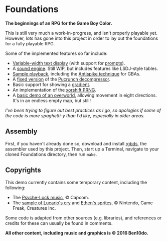 # Foundations
**The beginnings of an RPG for the Game Boy Color.**

This is still very much a work-in-progress, and isn't properly playable yet. However, lots has gone into this project in order to lay out the foundations for a fully playable RPG.

Some of the implemented features so far include:
- [Variable-width text display](Strings/) (with support for [prompts](Strings/Prompts.asm)).
- A [sound engine](Sound/). Still WIP, but includes features like LSDJ-style tables.
- [Sample playback](Sound/Samples/), including the [Antispike technique](http://blog.gg8.se/wordpress/2013/02/11/gameboy-project-week-6-can-i-have-an-a-men/) for GBAs.
- A [fixed version](https://github.com/mist64/pucrunch/pull/1) of the [Pucrunch decompressor](lib/Pucrunch.asm).
- Basic support for showing a [gradient](Interrupts.asm##L167-L216).
- An implementation of the [xorshift PRNG](Subroutines.asm#L187-L234).
- A [basic demo of an overworld](OverworldGameLoop.asm), allowing movement in eight directions. It's in an endless empty map, but still!

*I've been trying to figure out best practices as I go, so apologies if some of the code is more spaghetti-y than I'd like, especially in older areas.*

## Assembly
First, if you haven't already done so, download and install [rgbds](https://github.com/bentley/rgbds), the assembler used by this project. Then, start up a Terminal, navigate to your cloned Foundations directory, then run `make`.

## Copyrights
This demo currently contains some temporary content, including the following:
- The [Psyche-Lock music](Sound/Music/AzeleaTownTest.asm), © Capcom.
- The [sample of Lucario's cry](Sound/Samples/Data/Luc.bin) and [Ethen's sprites](OverworldGameLoop.asm#L439-L513), © Nintendo, Game Freak, Creatures Inc.

Some code is adapted from other sources (e.g. libraries), and references or credits for these can usually be found in comments.

**All other content, including music and graphics is © 2016 Ben10do.**

